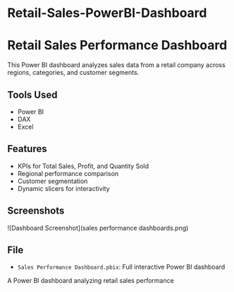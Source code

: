 # Retail-Sales-PowerBI-Dashboard
# Retail Sales Performance Dashboard

This Power BI dashboard analyzes sales data from a retail company across regions, categories, and customer segments.

## Tools Used
- Power BI
- DAX
- Excel

## Features
- KPIs for Total Sales, Profit, and Quantity Sold
- Regional performance comparison
- Customer segmentation
- Dynamic slicers for interactivity

## Screenshots
![Dashboard Screenshot](sales performance dashboards.png)

## File
- `Sales Performance Dashboard.pbix`: Full interactive Power BI dashboard

A Power BI dashboard analyzing retail sales performance
